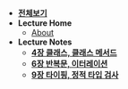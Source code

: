 - [**전체보기**](dashboard.md)
- **Lecture Home**
  - [About](notes/python-trick/README.md)
- **Lecture Notes**
  - [**4장 클래스, 클래스 메서드**](notes/python-trick/ch04.md)
  - [**6장 반복문, 이터레이션**](notes/python-trick/ch06.md)
  - [**9장 타이핑, 정적 타입 검사**](notes/python-trick/ch09.md)
